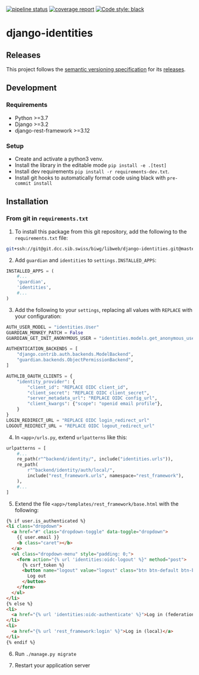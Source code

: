 [![pipeline status](https://git.dcc.sib.swiss/biwg/libweb/django-identities/badges/dev/pipeline.svg)](https://git.dcc.sib.swiss/biwg/libweb/django-identities/-/commits/dev)
[![coverage report](https://git.dcc.sib.swiss/biwg/libweb/django-identities/badges/dev/coverage.svg)](https://git.dcc.sib.swiss/biwg/libweb/django-identities/-/commits/dev)
[![Code style: black](https://img.shields.io/badge/code%20style-black-000000.svg)](https://github.com/psf/black)

# django-identities

## Releases

This project follows the [semantic versioning specification](https://semver.org/) for its [releases](https://git.dcc.sib.swiss/biwg/libweb/django-identities/-/releases).

## Development

### Requirements

- Python >=3.7
- Django >=3.2
- django-rest-framework >=3.12

### Setup

- Create and activate a python3 venv.
- Install the library in the editable mode `pip install -e .[test]`
- Install dev requirements `pip install -r requirements-dev.txt`.
- Install git hooks to automatically format code using black with `pre-commit install`

## Installation

### From git in `requirements.txt`

1. To install this package from this git repository, add the following to the `requirements.txt` file:

```bash
git+ssh://git@git.dcc.sib.swiss/biwg/libweb/django-identities.git@master#egg=django-identities
```

2. Add `guardian` and `identities` to `settings.INSTALLED_APPS`:

```python
INSTALLED_APPS = (
    #...
    'guardian',
    'identities',
    #...
)
```

3. Add the following to your `settings`, replacing all values with `REPLACE` with your configuration:

```python
AUTH_USER_MODEL = "identities.User"
GUARDIAN_MONKEY_PATCH = False
GUARDIAN_GET_INIT_ANONYMOUS_USER = "identities.models.get_anonymous_user_instance"

AUTHENTICATION_BACKENDS = [
    "django.contrib.auth.backends.ModelBackend",
    "guardian.backends.ObjectPermissionBackend",
]

AUTHLIB_OAUTH_CLIENTS = {
    "identity_provider": {
        "client_id": "REPLACE OIDC client_id",
        "client_secret": "REPLACE OIDC client_secret",
        "server_metadata_url": "REPLACE OIDC config_url",
        "client_kwargs": {"scope": "openid email profile"},
    }
}
LOGIN_REDIRECT_URL = "REPLACE OIDC login_redirect_url"
LOGOUT_REDIRECT_URL = "REPLACE OIDC logout_redirect_url"
```

4. In `<app>/urls.py`, extend `urlpatterns` like this:

```python
urlpatterns = [
    #...
    re_path(r"^backend/identity/", include("identities.urls")),
    re_path(
        r"^backend/identity/auth/local/",
        include("rest_framework.urls", namespace="rest_framework"),
    ),
    #...
]
```

5. Extend the file `<app>/templates/rest_framework/base.html` with the following:

```html
{% if user.is_authenticated %}
<li class="dropdown">
  <a href="#" class="dropdown-toggle" data-toggle="dropdown">
    {{ user.email }}
    <b class="caret"></b>
  </a>
  <ul class="dropdown-menu" style="padding: 0;">
    <form action="{% url 'identities:oidc-logout' %}" method="post">
      {% csrf_token %}
      <button name="logout" value="logout" class="btn btn-default btn-block">
        Log out
      </button>
    </form>
  </ul>
</li>
{% else %}
<li>
  <a href="{% url 'identities:oidc-authenticate' %}">Log in (federation)</a>
</li>
<li>
  <a href="{% url 'rest_framework:login' %}">Log in (local)</a>
</li>
{% endif %}
```

6. Run `./manage.py migrate`

7. Restart your application server
